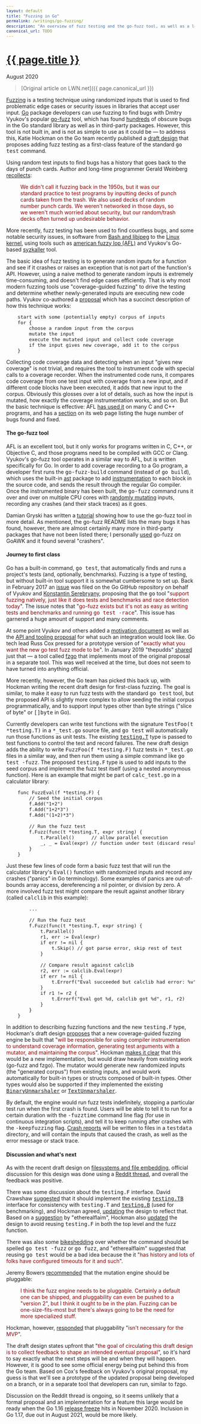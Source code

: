 ```yaml
---
layout: default
title: "Fuzzing in Go"
permalink: /writings/go-fuzzing/
description: "An overview of fuzz testing and the go-fuzz tool, as well as a look at the recent draft design for including fuzz testing in the built-in 'go test' command."
canonical_url: TODO
---
```

<h1><a href="{{ page.permalink }}">{{ page.title }}</a></h1>
<p class="subtitle">August 2020</p>

> [Original article on LWN.net]({{ page.canonical_url }})

<style>
DIV.BigQuote {
    font-style: normal;
    font-weight: normal;
    color: darkred;
    background-color: white;
    margin-left: 1cm;
    margin-right: 1cm;
}
pre {
    font-size: 90%;
    word-spacing: 0;
}
span {
    color: darkred;
}
</style>


<p><a href="https://en.wikipedia.org/wiki/Fuzzing">Fuzzing</a> is a testing technique using randomized inputs that is used to find problematic edge cases or security issues in libraries that accept user input. <a href="https://golang.org/">Go</a> package developers can use fuzzing to find bugs with Dmitry Vyukov's popular <a href="https://github.com/dvyukov/go-fuzz">go-fuzz</a> tool, which has found <a href="https://github.com/dvyukov/go-fuzz#trophies">hundreds</a> of obscure bugs in the Go standard library as well as in third-party packages. However, this tool is not built in, and is not as simple to use as it could be &mdash; to address this, Katie Hockman on the Go team recently published a <a href="https://go.googlesource.com/proposal/+/master/design/draft-fuzzing.md">draft design</a> that proposes adding fuzz testing as a first-class feature of the standard <tt>go test</tt> command.</p>

<p>Using random test inputs to find bugs has a history that goes back to the days of punch cards. Author and long-time programmer Gerald Weinberg <a href="http://secretsofconsulting.blogspot.com/2017/02/fuzz-testing-and-fuzz-history.html">recollects</a>:</p>

<div class="BigQuote">
<p>We didn't call it fuzzing back in the 1950s, but it was our standard practice to test programs by inputting decks of punch cards taken from the trash. We also used decks of random number punch cards. We weren't networked in those days, so we weren't much worried about security, but our random/trash decks often turned up undesirable behavior.</p>
</div>

<p>More recently, fuzz testing has been used to find countless bugs, and some notable security issues, in software from <a href="https://lwn.net/Articles/657959/">Bash and libjpeg</a> to the <a href="https://lwn.net/Articles/677764/">Linux kernel</a>, using tools such as <a href="https://lcamtuf.coredump.cx/afl/">american fuzzy lop (AFL)</a> and Vyukov's Go-based <a href="https://github.com/google/syzkaller">syzkaller</a> tool.</p>

<p>The basic idea of fuzz testing is to generate random inputs for a function and see if it crashes or raises an exception that is not part of the function's API. However, using a naive method to generate random inputs is extremely time-consuming, and doesn't find edge cases efficiently. That is why most modern fuzzing tools use "coverage-guided fuzzing" to drive the testing and determine whether newly-generated inputs are executing new code paths. Vyukov co-authored a <a href="https://docs.google.com/document/u/1/d/1zXR-TFL3BfnceEAWytV8bnzB2Tfp6EPFinWVJ5V4QC8/pub">proposal</a> which has a succinct description of how this technique works:</p>

<pre>
    start with some (potentially empty) corpus of inputs
    for {
        choose a random input from the corpus
        mutate the input
        execute the mutated input and collect code coverage
        if the input gives new coverage, add it to the corpus
    }
</pre>

<p>Collecting code coverage data and detecting when an input "gives new coverage" is not trivial, and requires the tool to instrument code with special calls to a coverage recorder. When the instrumented code runs, it compares code coverage from one test input with coverage from a new input, and if different code blocks have been executed, it adds that new input to the corpus. Obviously this glosses over a lot of details, such as how the input is mutated, how exactly the coverage instrumentation works, and so on. But the basic technique is effective: AFL <a href="https://lcamtuf.coredump.cx/afl/README.txt">has used it</a> on many C and C++ programs, and has a <a href="https://lcamtuf.coredump.cx/afl/#bugs">section</a> on its web page listing the huge number of bugs found and fixed.</p>


<h4>The go-fuzz tool</h4>

<p>AFL is an excellent tool, but it only works for programs written in C, C++, or Objective C, and those programs need to be compiled with GCC or Clang. Vyukov's go-fuzz tool operates in a similar way to AFL, but is written specifically for Go. In order to add coverage recording to a Go program, a developer first runs the <tt>go-fuzz-build</tt> command (instead of <tt>go build</tt>), which uses the built-in <a href="https://golang.org/pkg/go/ast/">ast</a> package to add <a href="https://github.com/dvyukov/go-fuzz/blob/master/go-fuzz-build/cover.go">instrumentation</a> to each block in the source code, and sends the result through the regular Go compiler. Once the instrumented binary has been built, the <tt>go-fuzz</tt> command runs it over and over on multiple CPU cores with <a href="https://github.com/dvyukov/go-fuzz/blob/master/go-fuzz/mutator.go">randomly mutating</a> inputs, recording any crashes (and their stack traces) as it goes.</p>

<p>Damian Gryski has written a <a href="https://medium.com/@dgryski/go-fuzz-github-com-arolek-ase-3c74d5a3150c">tutorial</a> showing how to use the go-fuzz tool in more detail. As mentioned, the go-fuzz README lists the many bugs it has found, however, there are almost certainly many more in third-party packages that have not been listed there; I personally <a href="https://benhoyt.com/writings/goawk/#fuzz-testing">used</a> go-fuzz on GoAWK and it found several "crashers".</p>


<h4>Journey to first class</h4>

<p>Go has a built-in command, <tt>go test</tt>, that automatically finds and runs a project's tests (and, optionally, benchmarks). Fuzzing is a type of testing, but without built-in tool support it is somewhat cumbersome to set up. Back in February 2017 an <a href="https://github.com/golang/go/issues/19109">issue</a> was filed on the Go GitHub repository on behalf of Vyukov and <a href="https://research.google/people/KonstantinSerebryany/">Konstantin Serebryany</a>, proposing that the <tt>go</tt> tool "<span>support fuzzing natively, just like it does tests and benchmarks and race detection today</span>". The issue notes that "<span>go-fuzz exists but it's not as easy as writing tests and benchmarks and running <tt>go test -race</tt></span>". This issue has garnered a huge amount of support and many comments.</p>

<p>At some point Vyukov and others added a <a href="https://docs.google.com/document/d/1N-12_6YBPpF9o4_Zys_E_ZQndmD06wQVAM_0y9nZUIE/edit">motivation document</a> as well as the <a href="https://docs.google.com/document/u/1/d/1zXR-TFL3BfnceEAWytV8bnzB2Tfp6EPFinWVJ5V4QC8/pub">API and tooling proposal</a> for what such an integration would look like. Go tech lead Russ Cox pressed for a prototype version of "<span>exactly what you want the new go test fuzz mode to be</span>". In January 2019 "thepudds" <a href="https://github.com/golang/go/issues/19109#issuecomment-451871672">shared</a> just that &mdash; a tool called <a href="https://github.com/thepudds/fzgo">fzgo</a> that implements most of the original proposal in a separate tool. This was well received at the time, but does not seem to have turned into anything official.</p>

<p>More recently, however, the Go team has picked this back up, with Hockman writing the recent draft design for first-class fuzzing. The goal is similar, to make it easy to run fuzz tests with the standard <tt>go test</tt> tool, but the proposed API is slightly more complex to allow seeding the initial corpus programmatically, and to support input types other than byte strings ("slice of byte" or <tt>[]byte</tt> in Go).</p>

<p>Currently developers can write test functions with the signature <tt>TestFoo(t *testing.T)</tt> in a <tt>*_test.go</tt> source file, and <tt>go test</tt> will automatically run those functions as unit tests. The existing <a href="https://golang.org/pkg/testing/#T"><tt>testing.T</tt></a> type is passed to test functions to control the test and record failures. The new draft design adds the ability to write <tt>FuzzFoo(f *testing.F)</tt> fuzz tests in <tt>*_test.go</tt> files in a similar way, and then run them using a simple command like <tt>go test -fuzz</tt>. The proposed <tt>testing.F</tt> type is used to add inputs to the seed corpus and implement the fuzz test itself (using a nested anonymous function). Here is an example that might be part of <tt>calc_test.go</tt> in a calculator library:</p>

<pre>
    func FuzzEval(f *testing.F) {
        // Seed the initial corpus
        f.Add("1+2")
        f.Add("1+2*3")
        f.Add("(1+2)*3")

        // Run the fuzz test
        f.Fuzz(func(t *testing.T, expr string) {
            t.Parallel()      // allow parallel execution
            _, _ = Eval(expr) // function under test (discard result and error)
        }
    }
</pre>

<p>Just these few lines of code form a basic fuzz test that will run the calculator library's <tt>Eval()</tt> function with randomized inputs and record any crashes ("panics" in Go terminology). Some examples of panics are out-of-bounds array access, dereferencing a nil pointer, or division by zero. A more involved fuzz test might compare the result against another library (called <tt>calclib</tt> in this example):</p>

<pre>
        ...

        // Run the fuzz test
        f.Fuzz(func(t *testing.T, expr string) {
            t.Parallel()
            r1, err := Eval(expr)
            if err != nil {
                t.Skip() // got parse error, skip rest of test
            }

            // Compare result against calclib
            r2, err := calclib.Eval(expr)
            if err != nil {
                t.Errorf("Eval succeeded but calclib had error: %v", err)
            }
            if r1 != r2 {
                t.Errorf("Eval got %d, calclib got %d", r1, r2)
            }
        }
    }
</pre>

<p>In addition to describing fuzzing functions and the new <tt>testing.F</tt> type, Hockman's draft design <a href="https://go.googlesource.com/proposal/+/master/design/draft-fuzzing.md#fuzzing-engine-and-mutator">proposes</a> that a new coverage-guided fuzzing engine be built that "<span>will be responsible for using compiler instrumentation to understand coverage information, generating test arguments with a mutator, and maintaining the corpus</span>". Hockman <a href="https://go.googlesource.com/proposal/+/master/design/draft-fuzzing.md#implementation">makes it clear</a> that this would be a new implementation, but would draw heavily from existing work (go-fuzz and fzgo). The mutator would generate new randomized inputs (the "generated corpus") from existing inputs, and would work automatically for built-in types or structs composed of built-in types. Other types would also be supported if they implemented the existing <a href="https://golang.org/pkg/encoding/#BinaryUnmarshaler"><tt>BinaryUnmarshaler</tt></a> or <a href="https://golang.org/pkg/encoding/#TextUnmarshaler"><tt>TextUnmarshaler</tt></a>.</p>

<p>By default, the engine would run fuzz tests indefinitely, stopping a particular test run when the first crash is found. Users will be able to tell it to run for a certain duration with the <tt>-fuzztime</tt> command line flag (for use in continuous integration scripts), and tell it to keep running after crashes with the <tt>-keepfuzzing</tt> flag. <a href="https://go.googlesource.com/proposal/+/master/design/draft-fuzzing.md#crashers">Crash reports</a> will be written to files in a <tt>testdata</tt> directory, and will contain the inputs that caused the crash, as well as the error message or stack trace.</p>


<h4>Discussion and what's next</h4>

<p>As with the recent draft design on <a href="https://lwn.net/Articles/827215/">filesystems and file embedding</a>, official discussion for this design was done using a <a href="https://old.reddit.com/r/golang/comments/hvpr96/design_draft_first_class_fuzzing/">Reddit thread</a>, and overall the feedback was positive.</p>

<p>There was some discussion about the <tt>testing.F</tt> interface. David Crawshaw <a href="https://old.reddit.com/r/golang/comments/hvpr96/design_draft_first_class_fuzzing/fywx1ag/">suggested</a> that it should implement the existing <a href="https://golang.org/pkg/testing/#TB"><tt>testing.TB</tt></a> interface for consistency with <tt>testing.T</tt> and <a href="https://golang.org/pkg/testing/#B"><tt>testing.B</tt></a> (used for benchmarking), and Hockman agreed, <a href="https://old.reddit.com/r/golang/comments/hvpr96/design_draft_first_class_fuzzing/g0c0mg0/">updating</a> the design to reflect that. Based on a <a href="https://old.reddit.com/r/golang/comments/hvpr96/design_draft_first_class_fuzzing/fyusyke/">suggestion</a> by "etherealflaim", Hockman also <a href="https://old.reddit.com/r/golang/comments/hvpr96/design_draft_first_class_fuzzing/g0c0djh/">updated</a> the design to avoid reusing <tt>testing.F</tt> in both the top level and the fuzz function.</p>

<p>There was also some <a href="https://old.reddit.com/r/golang/comments/hvpr96/design_draft_first_class_fuzzing/fyusyke/">bikeshedding</a> over whether the command should be spelled <tt>go test -fuzz</tt> or <tt>go fuzz</tt>, and "etherealflaim" suggested that reusing <tt>go test</tt> would be a bad idea because the it "<span>has history and lots of folks have configured timeouts for it and such</span>".</p>

<p>Jeremy Bowers <a href="https://old.reddit.com/r/golang/comments/hvpr96/design_draft_first_class_fuzzing/fyvtms0/">recommended</a> that the mutation engine should be pluggable:</p>

<div class="BigQuote">
<p>I think the fuzz engine needs to be pluggable. Certainly a default one can be shipped, and pluggability can even be pushed to a "version 2", but I think it ought to be in the plan. Fuzzing can be one-size-fits-most but there's always going to be the need for more specialized stuff.</p>
</div>

<p>Hockman, however, <a href="https://old.reddit.com/r/golang/comments/hvpr96/design_draft_first_class_fuzzing/fywtk8u/">responded</a> that pluggability "<span>isn't necessary for the MVP</span>".</p>

<p>The draft design states upfront that "<span>the goal of circulating this draft design is to collect feedback to shape an intended eventual proposal</span>", so it's hard to say exactly what the next steps will be and when they will happen. However, it is good to see some official energy being put behind this from the Go team. Based on Cox's feedback on Vyukov's original proposal, my guess is that we'll see a prototype of the updated proposal being developed on a branch, or in a separate tool that developers can run, similar to fzgo.</p>

<p>Discussion on the Reddit thread is ongoing, so it seems unlikely that a formal proposal and an implementation for a feature this large would be ready when the Go 1.16 <a href="https://github.com/golang/go/wiki/Go-Release-Cycle">release freeze</a> hits in November 2020. Inclusion in Go 1.17, due out in August 2021, would be more likely.</p>
